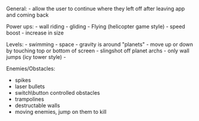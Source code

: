 General:
	- allow the user to continue where they left off after leaving app and coming back

Power ups:
	- wall riding
	- gliding
	- Flying (helicopter game style)
	- speed boost
	- increase in size

Levels:
	- swimming
	- space
   		- gravity is around "planets"
   		- move up or down by touching top or bottom of screen
   		- slingshot off planet archs
	- only wall jumps (icy tower style)
	- 

Enemies/Obstacles:
  - spikes
  - laser bullets
  - switch\button controlled obstacles
  - trampolines
  - destructable walls
  - moving enemies, jump on them to kill